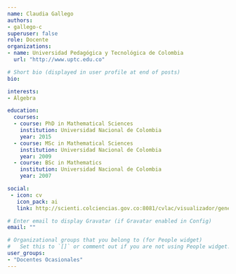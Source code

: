 ```yaml
---
name: Claudia Gallego
authors:
- gallego-c
superuser: false
role: Docente
organizations:
- name: Universidad Pedagógica y Tecnológica de Colombia
  url: "http://www.uptc.edu.co"

# Short bio (displayed in user profile at end of posts)
bio: 

interests:
- Álgebra

education:
  courses:
  - course: PhD in Mathematical Sciences
    institution: Universidad Nacional de Colombia
    year: 2015
  - course: MSc in Mathematical Sciences
    institution: Universidad Nacional de Colombia
    year: 2009
  - course: BSc in Mathematics
    institution: Universidad Nacional de Colombia
    year: 2007

social:
 - icon: cv
   icon_pack: ai
   link: http://scienti.colciencias.gov.co:8081/cvlac/visualizador/generarCurriculoCv.do?cod_rh=0001269020

# Enter email to display Gravatar (if Gravatar enabled in Config)
email: ""

# Organizational groups that you belong to (for People widget)
#   Set this to `[]` or comment out if you are not using People widget.
user_groups:
- "Docentes Ocasionales"
---
```

